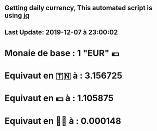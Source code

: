 ## Getting daily currency, This automated script is using [jq](https://stedolan.github.io/jq/)
## Last Update:  2019-12-07 à 23:00:02
 # Monaie de base : 1 "EUR" 💶 
 # Equivaut en 🇹🇳 à :  3.156725 
 # Equivaut en 💵 à : 1.105875
 # Equivaut en 🐱‍💻 à :  0.000148
